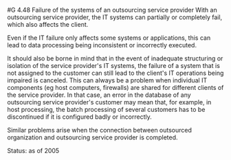#G 4.48 Failure of the systems of an outsourcing service provider
With an outsourcing service provider, the IT systems can partially or completely fail, which also affects the client.

Even if the IT failure only affects some systems or applications, this can lead to data processing being inconsistent or incorrectly executed.

It should also be borne in mind that in the event of inadequate structuring or isolation of the service provider's IT systems, the failure of a system that is not assigned to the customer can still lead to the client's IT operations being impaired is canceled. This can always be a problem when individual IT components (eg host computers, firewalls) are shared for different clients of the service provider. In that case, an error in the database of any outsourcing service provider's customer may mean that, for example, in host processing, the batch processing of several customers has to be discontinued if it is configured badly or incorrectly.

Similar problems arise when the connection between outsourced organization and outsourcing service provider is completed.

Status: as of 2005




